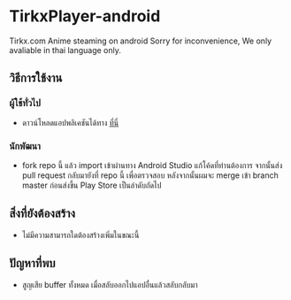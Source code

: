 # TirkxPlayer-android
Tirkx.com Anime steaming on android
Sorry for inconvenience, We only avaliable in thai language only.

## วิธีการใช้งาน
### ผู้ใช้ทั่วไป
- ดาวน์โหลดแอปพลิเคชันได้ทาง [ที่นี่](https://tirkx.pureapp.in.th/tirkxplayer-spring-2015-1.apk)

### นักพัฒนา
- fork repo นี้ แล้ว import เข้าผ่านทาง Android Studio แก้โค้ดที่ท่านต้องการ จากนั้นส่ง pull request กลับมายังที่ repo นี้ เพื่อตรวจสอบ หลังจากนั้นผมจะ merge เข้า branch master ก่อนส่งขึ้น Play Store เป็นลำดับถัดไป

## สิ่งที่ยังต้องสร้าง
- ไม่มีความสามารถใดต้องสร้างเพิ่มในขณะนี้

## ปัญหาที่พบ
- สูญเสีย buffer ทั้งหมด เมื่อสลับออกไปแอปอื่นแล้วสลับกลับมา
